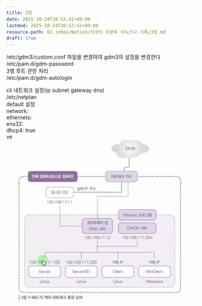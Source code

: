 ```yaml
---
title: 3장
date: 2025-10-24T20:53:41+09:00
lastmod: 2025-10-24T20:53:41+09:00
resource-path: 02.inbox/Notion/이것이 우분투 리눅스다 기록/3장.md
draft: true
---
```

/etc/gdm3/custom.conf 파일을 변경하여 gdm3의 설정을 변경한다  
/etc/pam.d/gdm-password  
3행 루트 관련 처리  
/etc/pam.d/gdm-autologin  

  

cli 네트워크 설정(ip subnet gateway dns)  
/etc/netplan  
default 설정  
network:  
ethernets:  
ens32:  
dhcp4: true  
ve![](../../../08.media/20240428060453.png)